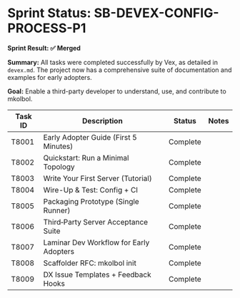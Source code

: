 # Sprint Status: SB-DEVEX-CONFIG-PROCESS-P1

**Sprint Result: ✅ Merged**

**Summary:** All tasks were completed successfully by Vex, as detailed in `devex.md`. The project now has a comprehensive suite of documentation and examples for early adopters.

**Goal:** Enable a third-party developer to understand, use, and contribute to mkolbol.

| Task ID | Description                               | Status    | Notes |
|---------|-------------------------------------------|-----------|-------|
| T8001   | Early Adopter Guide (First 5 Minutes)     | Complete  |       |
| T8002   | Quickstart: Run a Minimal Topology        | Complete  |       |
| T8003   | Write Your First Server (Tutorial)        | Complete  |       |
| T8004   | Wire-Up & Test: Config + CI               | Complete  |       |
| T8005   | Packaging Prototype (Single Runner)       | Complete  |       |
| T8006   | Third‑Party Server Acceptance Suite       | Complete  |       |
| T8007   | Laminar Dev Workflow for Early Adopters   | Complete  |       |
| T8008   | Scaffolder RFC: mkolbol init              | Complete  |       |
| T8009   | DX Issue Templates + Feedback Hooks       | Complete  |       |

